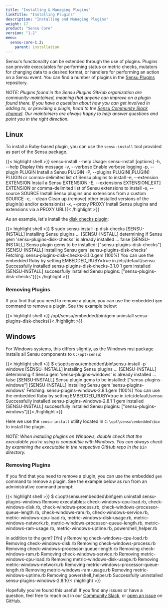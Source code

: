 ```yaml
---
title: "Installing & Managing Plugins"
linkTitle: "Installing Plugins"
description: "Installing and Managing Plugins"
weight: 17
product: "Sensu Core"
version: "1.2"
menu:
  sensu-core-1.2:
    parent: installation
---
```


Sensu's functionality can be extended through the use of plugins. Plugins can provide executables for performing status or metric checks, mutators for changing data to a desired format, or handlers for performing an action on a Sensu event. You can find a number of plugins in the [Sensu Plugins][1] repository.

_NOTE: Plugins found in the Sensu Plugins GitHub organization are community-maintained, meaning that anyone can improve on a plugin found there. If you have a question about how you can get involved in adding to, or providing a plugin, head to the [Sensu Community Slack channel][2]. Our maintainers are always happy to help answer questions and point you in the right direction._

## Linux

To install a Ruby-based plugin, you can use the `sensu-install` tool provided as part of the Sensu package.

{{< highlight shell >}} 
sensu-install --help
Usage: sensu-install [options]
    -h, --help                       Display this message
    -v, --verbose                    Enable verbose logging
    -p, --plugin PLUGIN              Install a Sensu PLUGIN
    -P, --plugins PLUGIN[,PLUGIN]    PLUGIN or comma-delimited list of Sensu plugins to install
    -e, --extension EXTENSION        Install a Sensu EXTENSION
    -E, --extensions EXTENSION[,EXT] EXTENSION or comma-delimited list of Sensu extensions to install
    -s, --source SOURCE              Install Sensu plugins and extensions from a custom SOURCE
    -c, --clean                      Clean up (remove) other installed versions of the plugin(s) and/or extension(s)
    -x, --proxy PROXY                Install Sensu plugins and extensions via a PROXY URL{{< /highlight >}}

As an example, let's install the [disk checks plugin][3]:

{{< highlight shell >}}
$ sudo sensu-install -p disk-checks
[SENSU-INSTALL] installing Sensu plugins ...
[SENSU-INSTALL] determining if Sensu gem 'sensu-plugins-disk-checks' is already installed ...
false
[SENSU-INSTALL] Sensu plugin gems to be installed: ["sensu-plugins-disk-checks"]
[SENSU-INSTALL] installing Sensu gem 'sensu-plugins-disk-checks'
Fetching: sensu-plugins-disk-checks-3.1.0.gem (100%)
You can use the embedded Ruby by setting EMBEDDED_RUBY=true in /etc/default/sensu
Successfully installed sensu-plugins-disk-checks-3.1.0
1 gem installed
[SENSU-INSTALL] successfully installed Sensu plugins: ["sensu-plugins-disk-checks"]{{< /highlight >}}

### Removing Plugins

If you find that you need to remove a plugin, you can use the embedded `gem` command to remove a plugin. See the example below:

{{< highlight shell >}}
/opt/sensu/embedded/bin/gem uninstall sensu-plugins-disk-checks{{< /highlight >}}

## Windows

For Windows systems, this differs slightly, as the Windows msi package installs all Sensu components to `C:\opt\sensu`:

{{< highlight shell >}}
$ c:\opt\sensu\embedded\bin\sensu-install -p windows
[SENSU-INSTALL] installing Sensu plugins ...
[SENSU-INSTALL] determining if Sensu gem 'sensu-plugins-windows' is already installed ...
false
[SENSU-INSTALL] Sensu plugin gems to be installed: ["sensu-plugins-windows"]
[SENSU-INSTALL] installing Sensu gem 'sensu-plugins-windows'
Fetching: sensu-plugins-windows-2.8.1.gem (100%)
You can use the embedded Ruby by setting EMBEDDED_RUBY=true in /etc/default/sensu
Successfully installed sensu-plugins-windows-2.8.1
1 gem installed
[SENSU-INSTALL] successfully installed Sensu plugins: ["sensu-plugins-windows"]{{< /highlight >}}

Here we use the `sensu-install` utility located in `C:\opt\sensu\embedded\bin` to install the plugin. 

_NOTE: When installing plugins on Windows, double check that the executable you're using is compatible with Windows. You can always check by examining the executable in the respective GitHub repo in the `bin` directory._

### Removing Plugins

If you find that you need to remove a plugin, you can use the embedded `gem` command to remove a plugin. See the example below as run from an administrative command prompt:

{{< highlight shell >}}
$ c:\opt\sensu\embedded\bin\gem uninstall sensu-plugins-windows
Remove executables:
        check-windows-cpu-load.rb, check-windows-disk.rb, check-windows-process.rb, check-windows-processor-queue-length.rb, check-windows-ram.rb, check-windows-service.rb, metric-windows-cpu-load.rb, metric-windows-disk-usage.rb, metric-windows-network.rb, metric-windows-processor-queue-length.rb, metric-windows-ram-usage.rb, metric-windows-uptime.rb, powershell_helper.rb

in addition to the gem? [Yn]  y
Removing check-windows-cpu-load.rb
Removing check-windows-disk.rb
Removing check-windows-process.rb
Removing check-windows-processor-queue-length.rb
Removing check-windows-ram.rb
Removing check-windows-service.rb
Removing metric-windows-cpu-load.rb
Removing metric-windows-disk-usage.rb
Removing metric-windows-network.rb
Removing metric-windows-processor-queue-length.rb
Removing metric-windows-ram-usage.rb
Removing metric-windows-uptime.rb
Removing powershell_helper.rb
Successfully uninstalled sensu-plugins-windows-2.8.1{{< /highlight >}}

Hopefully you've found this useful! If you find any issues or have a question, feel free to reach out in our [Community Slack][2], or [open an issue][4] on GitHub.

<!-- LINKS -->
[1]: https://github.com/sensu-plugins
[2]: https://slack.sensu.io
[3]: https://github.com/sensu-plugins/sensu-plugins-disk-checks
[4]: https://github.com/sensu/sensu-docs/issues/new